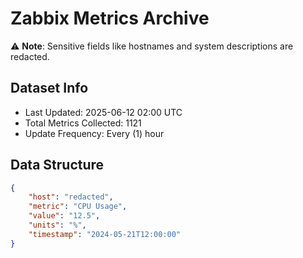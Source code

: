 # Zabbix Metrics Archive

⚠️ **Note**: Sensitive fields like hostnames and system descriptions are redacted.

## Dataset Info
- Last Updated: 2025-06-12 02:00 UTC
- Total Metrics Collected: 1121
- Update Frequency: Every (1) hour

## Data Structure
```json
{
    "host": "redacted",
    "metric": "CPU Usage",
    "value": "12.5",
    "units": "%",
    "timestamp": "2024-05-21T12:00:00"
}
```

